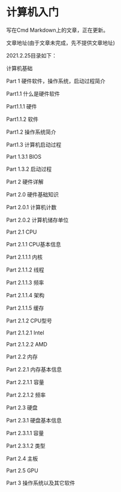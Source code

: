 # 计算机入门

写在Cmd Markdown上的文章，正在更新。

文章地址(由于文章未完成，先不提供文章地址)

2021.2.25目录如下：

计算机基础

Part 1 硬件软件，操作系统，启动过程简介

Part1.1 什么是硬件软件

Part1.1.1 硬件

Part1.1.2 软件

Part1.2 操作系统简介

Part1.3 计算机启动过程

Part 1.3.1 BIOS

Part 1.3.2 启动过程

Part 2 硬件详解

Part 2.0 硬件基础知识

Part 2.0.1 计算机计数

Part 2.0.2 计算机储存单位

Part 2.1 CPU

Part 2.1.1 CPU基本信息

Part 2.1.1.1 内核

Part 2.1.1.2 线程

Part 2.1.1.3 频率

Part 2.1.1.4 架构

Part 2.1.1.5 缓存

Part 2.1.2 CPU型号

Part 2.1.2.1 Intel

Part 2.1.2.2 AMD

Part 2.2 内存

Part 2.2.1 内存基本信息

Part 2.2.1.1 容量

Part 2.2.1.2 频率

Part 2.3 硬盘

Part 2.3.1 硬盘基本信息

Part 2.3.1.1 容量

Part 2.3.1.2 类型

Part 2.4 主板

Part 2.5 GPU

Part 3 操作系统以及其它软件
